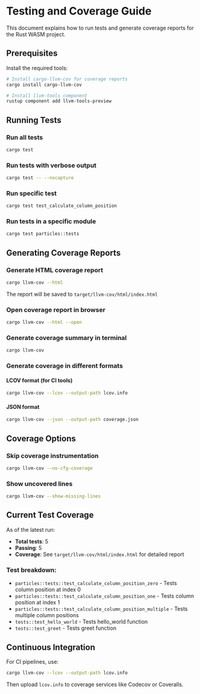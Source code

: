 # Testing and Coverage Guide

This document explains how to run tests and generate coverage reports for the Rust WASM project.

## Prerequisites

Install the required tools:

```bash
# Install cargo-llvm-cov for coverage reports
cargo install cargo-llvm-cov

# Install llvm-tools component
rustup component add llvm-tools-preview
```

## Running Tests

### Run all tests
```bash
cargo test
```

### Run tests with verbose output
```bash
cargo test -- --nocapture
```

### Run specific test
```bash
cargo test test_calculate_column_position
```

### Run tests in a specific module
```bash
cargo test particles::tests
```

## Generating Coverage Reports

### Generate HTML coverage report
```bash
cargo llvm-cov --html
```

The report will be saved to `target/llvm-cov/html/index.html`

### Open coverage report in browser
```bash
cargo llvm-cov --html --open
```

### Generate coverage summary in terminal
```bash
cargo llvm-cov
```

### Generate coverage in different formats

#### LCOV format (for CI tools)
```bash
cargo llvm-cov --lcov --output-path lcov.info
```

#### JSON format
```bash
cargo llvm-cov --json --output-path coverage.json
```

## Coverage Options

### Skip coverage instrumentation
```bash
cargo llvm-cov --no-cfg-coverage
```

### Show uncovered lines
```bash
cargo llvm-cov --show-missing-lines
```

## Current Test Coverage

As of the latest run:
- **Total tests**: 5
- **Passing**: 5
- **Coverage**: See `target/llvm-cov/html/index.html` for detailed report

### Test breakdown:
- `particles::tests::test_calculate_column_position_zero` - Tests column position at index 0
- `particles::tests::test_calculate_column_position_one` - Tests column position at index 1
- `particles::tests::test_calculate_column_position_multiple` - Tests multiple column positions
- `tests::test_hello_world` - Tests hello_world function
- `tests::test_greet` - Tests greet function

## Continuous Integration

For CI pipelines, use:

```bash
cargo llvm-cov --lcov --output-path lcov.info
```

Then upload `lcov.info` to coverage services like Codecov or Coveralls.
